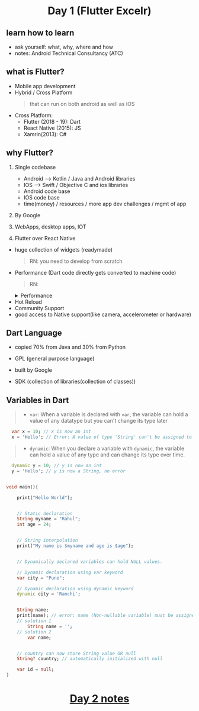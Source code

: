 <h1 align="center"> Day 1 (Flutter Excelr)</h1>


## learn how to learn

- ask yourself: what, why, where and how
- notes: Android Technical Consultancy (ATC)

## what is Flutter?

- Mobile app development
- Hybrid / Cross Platform
  > that can run on both android as well as IOS
- Cross Platform:
  - Flutter (2018 - 19): Dart
  - React Native (2015): JS
  - Xamrin(2013): C#

## why Flutter?

1. Single codebase

   - Android --> Kotlin / Java and Android libraries
   - IOS --> Swift / Objective C and ios libraries
   - Android code base
   - IOS code base
   - time(money) / resources / more app dev challenges / mgmt of app

2. By Google

3. WebApps, desktop apps, IOT

4. Flutter over React Native

- huge collection of widgets (readymade)
  > RN: you need to develop from scratch
- Performance (Dart code directly gets converted to machine code)
  > RN:
    <details>
        <summary>Performance</summary>
        Flutter is faster than React Native because Flutter uses a JIT compiler, which converts Dart code directly into machine code at runtime. This means that Flutter applications can run more quickly than React Native applications, which use an interpreter to execute JavaScript code.
    </details>
- Hot Reload
- Community Support
- good access to Native support(like camera, accelerometer or hardware)

## Dart Language

- copied 70% from Java and 30% from Python
- GPL (general purpose language)
- built by Google

- SDK (collection of libraries(collection of classes))

## Variables in Dart

  > - `var`: When a variable is declared with `var`, the variable can hold a value of any datatype but you can't change its type later

  ```dart
    var x = 10; // x is now an int
    x = 'Hello'; // Error: A value of type 'String' can't be assigned to a variable of type 'int'.
  ```

  > - `dynamic`: When you declare a variable with `dynamic`, the variable can hold a value of any type and can change its type over time.

  ```dart
    dynamic y = 10; // y is now an int
    y = 'Hello'; // y is now a String, no error
  ```

```dart

void main(){

    print("Hello World");


    // Static declaration
    String myname = "Rahul";
    int age = 24;


    // String interpolation
    print("My name is $myname and age is $age");


    // Dynamically declared variables can hold NULL values.

    // Dynamic declaration using var keyword
    var city = "Pune";

    // Dynamic declaration using dynamic keyword
    dynamic city = 'Ranchi';


    String name;
    print(name); // error: name (Non-nullable variable) must be assigned b4 using
    // solution 1
        String name = '';
    // solution 2
        var name;


    // country can now store String value OR null
    String? country; // automatically initialized with null

    var id = null;
}

```
<h1 align="center"> <a href="/day2.md">Day 2 notes</a></h1>
